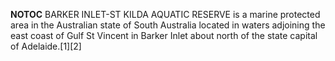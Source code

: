 __NOTOC__ BARKER INLET-ST KILDA AQUATIC RESERVE is a marine protected area in the Australian state of South Australia located in waters adjoining the east coast of Gulf St Vincent in Barker Inlet about north of the state capital of Adelaide.[1][2]

